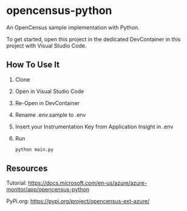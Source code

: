 # opencensus-python

An OpenCensus sample implementation with Python.

To get started, open this project in the dedicated DevContainer in this project with Visual Studio Code.

## How To Use It

1. Clone

1. Open in Visual Studio Code

1. Re-Open in DevContainer

1. Rename .env.sample to .env

1. Insert your Instrumentation Key from Application Insight in .env

1. Run

    ```bash
    python main.py
    ```

## Resources

Tutorial: <https://docs.microsoft.com/en-us/azure/azure-monitor/app/opencensus-python>

PyPi.org: <https://pypi.org/project/opencensus-ext-azure/>
